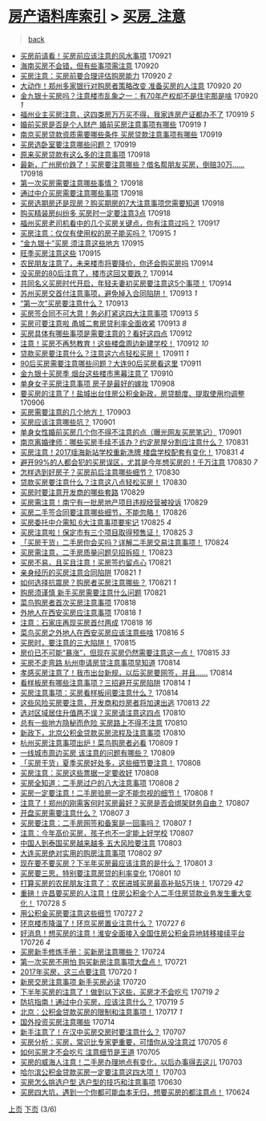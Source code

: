 [房产语料库索引](../../README.md)  > [买房_注意](买房_注意.md)
====
> [back](../README.md)

- [买房前请看！买房前应该注意的风水事项](http://jkwz.applinzi.com/ittc/7015696493741343761.html#%E4%B9%B0%E6%88%BF%E5%89%8D%E8%AF%B7%E7%9C%8B%EF%BC%81%E4%B9%B0%E6%88%BF%E5%89%8D%E5%BA%94%E8%AF%A5%E6%B3%A8%E6%84%8F%E7%9A%84%E9%A3%8E%E6%B0%B4%E4%BA%8B%E9%A1%B9) 170921  
- [海南买房不会错，但有些事项需注意](http://jkwz.applinzi.com/ittc/7015407248430613520.html#%E6%B5%B7%E5%8D%97%E4%B9%B0%E6%88%BF%E4%B8%8D%E4%BC%9A%E9%94%99%EF%BC%8C%E4%BD%86%E6%9C%89%E4%BA%9B%E4%BA%8B%E9%A1%B9%E9%9C%80%E6%B3%A8%E6%84%8F) 170920  
- [买房注意：买房前要合理评估购房能力](http://jkwz.applinzi.com/ittc/7015341365607793681.html#%E4%B9%B0%E6%88%BF%E6%B3%A8%E6%84%8F%EF%BC%9A%E4%B9%B0%E6%88%BF%E5%89%8D%E8%A6%81%E5%90%88%E7%90%86%E8%AF%84%E4%BC%B0%E8%B4%AD%E6%88%BF%E8%83%BD%E5%8A%9B) 170920 *2* 
- [大动作！郑州多家银行对购房者策略改变 准备买房的人注意](http://jkwz.applinzi.com/ittc/7015332704135152656.html#%E5%A4%A7%E5%8A%A8%E4%BD%9C%EF%BC%81%E9%83%91%E5%B7%9E%E5%A4%9A%E5%AE%B6%E9%93%B6%E8%A1%8C%E5%AF%B9%E8%B4%AD%E6%88%BF%E8%80%85%E7%AD%96%E7%95%A5%E6%94%B9%E5%8F%98+%E5%87%86%E5%A4%87%E4%B9%B0%E6%88%BF%E7%9A%84%E4%BA%BA%E6%B3%A8%E6%84%8F) 170920 *20* 
- [金九银十买房吗？注意楼市乱象之一：有70年产权却不是住宅那是啥](http://jkwz.applinzi.com/ittc/7015324226393998353.html#%E9%87%91%E4%B9%9D%E9%93%B6%E5%8D%81%E4%B9%B0%E6%88%BF%E5%90%97%EF%BC%9F%E6%B3%A8%E6%84%8F%E6%A5%BC%E5%B8%82%E4%B9%B1%E8%B1%A1%E4%B9%8B%E4%B8%80%EF%BC%9A%E6%9C%8970%E5%B9%B4%E4%BA%A7%E6%9D%83%E5%8D%B4%E4%B8%8D%E6%98%AF%E4%BD%8F%E5%AE%85%E9%82%A3%E6%98%AF%E5%95%A5) 170920 *1* 
- [福州业主买房注意，这四类房万万买不得，我家连房产证都办不了](http://jkwz.applinzi.com/ittc/7015068293126423569.html#%E7%A6%8F%E5%B7%9E%E4%B8%9A%E4%B8%BB%E4%B9%B0%E6%88%BF%E6%B3%A8%E6%84%8F%EF%BC%8C%E8%BF%99%E5%9B%9B%E7%B1%BB%E6%88%BF%E4%B8%87%E4%B8%87%E4%B9%B0%E4%B8%8D%E5%BE%97%EF%BC%8C%E6%88%91%E5%AE%B6%E8%BF%9E%E6%88%BF%E4%BA%A7%E8%AF%81%E9%83%BD%E5%8A%9E%E4%B8%8D%E4%BA%86) 170919 *5* 
- [婚前买房是否是个人财产 婚前买房注意事项有哪些](http://jkwz.applinzi.com/ittc/7015067406500889616.html#%E5%A9%9A%E5%89%8D%E4%B9%B0%E6%88%BF%E6%98%AF%E5%90%A6%E6%98%AF%E4%B8%AA%E4%BA%BA%E8%B4%A2%E4%BA%A7+%E5%A9%9A%E5%89%8D%E4%B9%B0%E6%88%BF%E6%B3%A8%E6%84%8F%E4%BA%8B%E9%A1%B9%E6%9C%89%E5%93%AA%E4%BA%9B) 170919 *1* 
- [南京买房贷款资质需要哪些条件 买房贷款注意事项有哪些](http://jkwz.applinzi.com/ittc/7015045118133011472.html#%E5%8D%97%E4%BA%AC%E4%B9%B0%E6%88%BF%E8%B4%B7%E6%AC%BE%E8%B5%84%E8%B4%A8%E9%9C%80%E8%A6%81%E5%93%AA%E4%BA%9B%E6%9D%A1%E4%BB%B6+%E4%B9%B0%E6%88%BF%E8%B4%B7%E6%AC%BE%E6%B3%A8%E6%84%8F%E4%BA%8B%E9%A1%B9%E6%9C%89%E5%93%AA%E4%BA%9B) 170919  
- [买房选卧室要注意哪些问题？](http://jkwz.applinzi.com/ittc/7014979730489738257.html#%E4%B9%B0%E6%88%BF%E9%80%89%E5%8D%A7%E5%AE%A4%E8%A6%81%E6%B3%A8%E6%84%8F%E5%93%AA%E4%BA%9B%E9%97%AE%E9%A2%98%EF%BC%9F) 170919  
- [原来买房贷款有这么多的注意事项](http://jkwz.applinzi.com/ittc/7014790704767960081.html#%E5%8E%9F%E6%9D%A5%E4%B9%B0%E6%88%BF%E8%B4%B7%E6%AC%BE%E6%9C%89%E8%BF%99%E4%B9%88%E5%A4%9A%E7%9A%84%E6%B3%A8%E6%84%8F%E4%BA%8B%E9%A1%B9) 170918  
- [最新，广州房价跌了！买房要注意哪些？借名帮朋友买房，倒赔30万……](http://jkwz.applinzi.com/ittc/7014724194796045329.html#%E6%9C%80%E6%96%B0%EF%BC%8C%E5%B9%BF%E5%B7%9E%E6%88%BF%E4%BB%B7%E8%B7%8C%E4%BA%86%EF%BC%81%E4%B9%B0%E6%88%BF%E8%A6%81%E6%B3%A8%E6%84%8F%E5%93%AA%E4%BA%9B%EF%BC%9F%E5%80%9F%E5%90%8D%E5%B8%AE%E6%9C%8B%E5%8F%8B%E4%B9%B0%E6%88%BF%EF%BC%8C%E5%80%92%E8%B5%9430%E4%B8%87%E2%80%A6%E2%80%A6) 170918  
- [第一次买房需要注意哪些事情？](http://jkwz.applinzi.com/ittc/7014709534126507025.html#%E7%AC%AC%E4%B8%80%E6%AC%A1%E4%B9%B0%E6%88%BF%E9%9C%80%E8%A6%81%E6%B3%A8%E6%84%8F%E5%93%AA%E4%BA%9B%E4%BA%8B%E6%83%85%EF%BC%9F) 170918  
- [通过中介买房需要注意哪些事项](http://jkwz.applinzi.com/ittc/7014677427102680080.html#%E9%80%9A%E8%BF%87%E4%B8%AD%E4%BB%8B%E4%B9%B0%E6%88%BF%E9%9C%80%E8%A6%81%E6%B3%A8%E6%84%8F%E5%93%AA%E4%BA%9B%E4%BA%8B%E9%A1%B9) 170918  
- [买房选期房还是现房？购买期房的7大注意事项您需要知道](http://jkwz.applinzi.com/ittc/7014672921010897936.html#%E4%B9%B0%E6%88%BF%E9%80%89%E6%9C%9F%E6%88%BF%E8%BF%98%E6%98%AF%E7%8E%B0%E6%88%BF%EF%BC%9F%E8%B4%AD%E4%B9%B0%E6%9C%9F%E6%88%BF%E7%9A%847%E5%A4%A7%E6%B3%A8%E6%84%8F%E4%BA%8B%E9%A1%B9%E6%82%A8%E9%9C%80%E8%A6%81%E7%9F%A5%E9%81%93) 170918  
- [购买精装房纠纷多 买房时一定要注意3点](http://jkwz.applinzi.com/ittc/7014581162289398800.html#%E8%B4%AD%E4%B9%B0%E7%B2%BE%E8%A3%85%E6%88%BF%E7%BA%A0%E7%BA%B7%E5%A4%9A+%E4%B9%B0%E6%88%BF%E6%97%B6%E4%B8%80%E5%AE%9A%E8%A6%81%E6%B3%A8%E6%84%8F3%E7%82%B9) 170918  
- [福州买房老司机看中的几个买房关键点，你有注意过吗？](http://jkwz.applinzi.com/ittc/7014402161969202192.html#%E7%A6%8F%E5%B7%9E%E4%B9%B0%E6%88%BF%E8%80%81%E5%8F%B8%E6%9C%BA%E7%9C%8B%E4%B8%AD%E7%9A%84%E5%87%A0%E4%B8%AA%E4%B9%B0%E6%88%BF%E5%85%B3%E9%94%AE%E7%82%B9%EF%BC%8C%E4%BD%A0%E6%9C%89%E6%B3%A8%E6%84%8F%E8%BF%87%E5%90%97%EF%BC%9F) 170917  
- [买房注意：仅仅有使用权的房子能买吗？](http://jkwz.applinzi.com/ittc/7013572033164870672.html#%E4%B9%B0%E6%88%BF%E6%B3%A8%E6%84%8F%EF%BC%9A%E4%BB%85%E4%BB%85%E6%9C%89%E4%BD%BF%E7%94%A8%E6%9D%83%E7%9A%84%E6%88%BF%E5%AD%90%E8%83%BD%E4%B9%B0%E5%90%97%EF%BC%9F) 170915 *1* 
- [“金九银十”买房 须注意这些地方](http://jkwz.applinzi.com/ittc/7013537083053065233.html#%E2%80%9C%E9%87%91%E4%B9%9D%E9%93%B6%E5%8D%81%E2%80%9D%E4%B9%B0%E6%88%BF+%E9%A1%BB%E6%B3%A8%E6%84%8F%E8%BF%99%E4%BA%9B%E5%9C%B0%E6%96%B9) 170915  
- [旺季买房注意这些](http://jkwz.applinzi.com/ittc/7013532013133562896.html#%E6%97%BA%E5%AD%A3%E4%B9%B0%E6%88%BF%E6%B3%A8%E6%84%8F%E8%BF%99%E4%BA%9B) 170915  
- [农民朋友注意了，未来楼市将要降价，你还会购买房吗](http://jkwz.applinzi.com/ittc/7013296636963587089.html#%E5%86%9C%E6%B0%91%E6%9C%8B%E5%8F%8B%E6%B3%A8%E6%84%8F%E4%BA%86%EF%BC%8C%E6%9C%AA%E6%9D%A5%E6%A5%BC%E5%B8%82%E5%B0%86%E8%A6%81%E9%99%8D%E4%BB%B7%EF%BC%8C%E4%BD%A0%E8%BF%98%E4%BC%9A%E8%B4%AD%E4%B9%B0%E6%88%BF%E5%90%97) 170914  
- [没买房的80后注意了，楼市这回又要跌？](http://jkwz.applinzi.com/ittc/7013232243248727057.html#%E6%B2%A1%E4%B9%B0%E6%88%BF%E7%9A%8480%E5%90%8E%E6%B3%A8%E6%84%8F%E4%BA%86%EF%BC%8C%E6%A5%BC%E5%B8%82%E8%BF%99%E5%9B%9E%E5%8F%88%E8%A6%81%E8%B7%8C%EF%BC%9F) 170914  
- [共同名义买房时代开启，年轻夫妻初买房要注意这5个事项！](http://jkwz.applinzi.com/ittc/7013126151646741521.html#%E5%85%B1%E5%90%8C%E5%90%8D%E4%B9%89%E4%B9%B0%E6%88%BF%E6%97%B6%E4%BB%A3%E5%BC%80%E5%90%AF%EF%BC%8C%E5%B9%B4%E8%BD%BB%E5%A4%AB%E5%A6%BB%E5%88%9D%E4%B9%B0%E6%88%BF%E8%A6%81%E6%B3%A8%E6%84%8F%E8%BF%995%E4%B8%AA%E4%BA%8B%E9%A1%B9%EF%BC%81) 170914  
- [苏州买房交首付注意事项，避免掉入合同陷阱！](http://jkwz.applinzi.com/ittc/7012872855661052944.html#%E8%8B%8F%E5%B7%9E%E4%B9%B0%E6%88%BF%E4%BA%A4%E9%A6%96%E4%BB%98%E6%B3%A8%E6%84%8F%E4%BA%8B%E9%A1%B9%EF%BC%8C%E9%81%BF%E5%85%8D%E6%8E%89%E5%85%A5%E5%90%88%E5%90%8C%E9%99%B7%E9%98%B1%EF%BC%81) 170913 *1* 
- [“第一次”买房要注意什么？](http://jkwz.applinzi.com/ittc/7012759709445260304.html#%E2%80%9C%E7%AC%AC%E4%B8%80%E6%AC%A1%E2%80%9D%E4%B9%B0%E6%88%BF%E8%A6%81%E6%B3%A8%E6%84%8F%E4%BB%80%E4%B9%88%EF%BC%9F) 170913  
- [买房签合同不可大意！务必盯紧这四大注意事项](http://jkwz.applinzi.com/ittc/7012732499258770449.html#%E4%B9%B0%E6%88%BF%E7%AD%BE%E5%90%88%E5%90%8C%E4%B8%8D%E5%8F%AF%E5%A4%A7%E6%84%8F%EF%BC%81%E5%8A%A1%E5%BF%85%E7%9B%AF%E7%B4%A7%E8%BF%99%E5%9B%9B%E5%A4%A7%E6%B3%A8%E6%84%8F%E4%BA%8B%E9%A1%B9) 170913 *5* 
- [买房可要注意啦 甬城二套房贷利率全面收紧](http://jkwz.applinzi.com/ittc/7012714832149873680.html#%E4%B9%B0%E6%88%BF%E5%8F%AF%E8%A6%81%E6%B3%A8%E6%84%8F%E5%95%A6+%E7%94%AC%E5%9F%8E%E4%BA%8C%E5%A5%97%E6%88%BF%E8%B4%B7%E5%88%A9%E7%8E%87%E5%85%A8%E9%9D%A2%E6%94%B6%E7%B4%A7) 170913 *8* 
- [买房具体有哪些事项是需要注意的？看好这四点](http://jkwz.applinzi.com/ittc/7012382099770967056.html#%E4%B9%B0%E6%88%BF%E5%85%B7%E4%BD%93%E6%9C%89%E5%93%AA%E4%BA%9B%E4%BA%8B%E9%A1%B9%E6%98%AF%E9%9C%80%E8%A6%81%E6%B3%A8%E6%84%8F%E7%9A%84%EF%BC%9F%E7%9C%8B%E5%A5%BD%E8%BF%99%E5%9B%9B%E7%82%B9) 170912  
- [注意！买房不再愁教育！这些楼盘周边新建学校！](http://jkwz.applinzi.com/ittc/7012210028138988560.html#%E6%B3%A8%E6%84%8F%EF%BC%81%E4%B9%B0%E6%88%BF%E4%B8%8D%E5%86%8D%E6%84%81%E6%95%99%E8%82%B2%EF%BC%81%E8%BF%99%E4%BA%9B%E6%A5%BC%E7%9B%98%E5%91%A8%E8%BE%B9%E6%96%B0%E5%BB%BA%E5%AD%A6%E6%A0%A1%EF%BC%81) 170912 *10* 
- [贷款买房要注意什么？注意这六点轻松买房！](http://jkwz.applinzi.com/ittc/7012099487391286289.html#%E8%B4%B7%E6%AC%BE%E4%B9%B0%E6%88%BF%E8%A6%81%E6%B3%A8%E6%84%8F%E4%BB%80%E4%B9%88%EF%BC%9F%E6%B3%A8%E6%84%8F%E8%BF%99%E5%85%AD%E7%82%B9%E8%BD%BB%E6%9D%BE%E4%B9%B0%E6%88%BF%EF%BC%81) 170911 *1* 
- [90后买房需要注意哪些问题？大连90后买房看这里](http://jkwz.applinzi.com/ittc/7011989487918515217.html#90%E5%90%8E%E4%B9%B0%E6%88%BF%E9%9C%80%E8%A6%81%E6%B3%A8%E6%84%8F%E5%93%AA%E4%BA%9B%E9%97%AE%E9%A2%98%EF%BC%9F%E5%A4%A7%E8%BF%9E90%E5%90%8E%E4%B9%B0%E6%88%BF%E7%9C%8B%E8%BF%99%E9%87%8C) 170911  
- [金九银十买房季 烟台这些楼市黑幕注意了](http://jkwz.applinzi.com/ittc/7011739651877110800.html#%E9%87%91%E4%B9%9D%E9%93%B6%E5%8D%81%E4%B9%B0%E6%88%BF%E5%AD%A3+%E7%83%9F%E5%8F%B0%E8%BF%99%E4%BA%9B%E6%A5%BC%E5%B8%82%E9%BB%91%E5%B9%95%E6%B3%A8%E6%84%8F%E4%BA%86) 170910  
- [单身女子买房注意事项 房子是最好的嫁妆](http://jkwz.applinzi.com/ittc/7010948968476050192.html#%E5%8D%95%E8%BA%AB%E5%A5%B3%E5%AD%90%E4%B9%B0%E6%88%BF%E6%B3%A8%E6%84%8F%E4%BA%8B%E9%A1%B9+%E6%88%BF%E5%AD%90%E6%98%AF%E6%9C%80%E5%A5%BD%E7%9A%84%E5%AB%81%E5%A6%86) 170908  
- [要买房的注意了！盐城出台住房公积金新政，房贷额度、提取使用均调整](http://jkwz.applinzi.com/ittc/7010275632708322321.html#%E8%A6%81%E4%B9%B0%E6%88%BF%E7%9A%84%E6%B3%A8%E6%84%8F%E4%BA%86%EF%BC%81%E7%9B%90%E5%9F%8E%E5%87%BA%E5%8F%B0%E4%BD%8F%E6%88%BF%E5%85%AC%E7%A7%AF%E9%87%91%E6%96%B0%E6%94%BF%EF%BC%8C%E6%88%BF%E8%B4%B7%E9%A2%9D%E5%BA%A6%E3%80%81%E6%8F%90%E5%8F%96%E4%BD%BF%E7%94%A8%E5%9D%87%E8%B0%83%E6%95%B4) 170906  
- [买房需要注意的几个地方！](http://jkwz.applinzi.com/ittc/7009086451839665168.html#%E4%B9%B0%E6%88%BF%E9%9C%80%E8%A6%81%E6%B3%A8%E6%84%8F%E7%9A%84%E5%87%A0%E4%B8%AA%E5%9C%B0%E6%96%B9%EF%BC%81) 170903  
- [买房应该注意哪些坑？](http://jkwz.applinzi.com/ittc/7008305790262445072.html#%E4%B9%B0%E6%88%BF%E5%BA%94%E8%AF%A5%E6%B3%A8%E6%84%8F%E5%93%AA%E4%BA%9B%E5%9D%91%EF%BC%9F) 170901  
- [单身女性婚前买房几个你不得不注意的点（曝光网友买房笔记）](http://jkwz.applinzi.com/ittc/7008300287524340753.html#%E5%8D%95%E8%BA%AB%E5%A5%B3%E6%80%A7%E5%A9%9A%E5%89%8D%E4%B9%B0%E6%88%BF%E5%87%A0%E4%B8%AA%E4%BD%A0%E4%B8%8D%E5%BE%97%E4%B8%8D%E6%B3%A8%E6%84%8F%E7%9A%84%E7%82%B9%EF%BC%88%E6%9B%9D%E5%85%89%E7%BD%91%E5%8F%8B%E4%B9%B0%E6%88%BF%E7%AC%94%E8%AE%B0%EF%BC%89) 170901  
- [南京离婚律师：哪些买房手续不该办？约定房屋分割应注意什么？](http://jkwz.applinzi.com/ittc/7007857835558568977.html#%E5%8D%97%E4%BA%AC%E7%A6%BB%E5%A9%9A%E5%BE%8B%E5%B8%88%EF%BC%9A%E5%93%AA%E4%BA%9B%E4%B9%B0%E6%88%BF%E6%89%8B%E7%BB%AD%E4%B8%8D%E8%AF%A5%E5%8A%9E%EF%BC%9F%E7%BA%A6%E5%AE%9A%E6%88%BF%E5%B1%8B%E5%88%86%E5%89%B2%E5%BA%94%E6%B3%A8%E6%84%8F%E4%BB%80%E4%B9%88%EF%BC%9F) 170831  
- [买房注意！2017瑶海新站学校重新洗牌 楼盘学校配套有变化！](http://jkwz.applinzi.com/ittc/7007749809988174864.html#%E4%B9%B0%E6%88%BF%E6%B3%A8%E6%84%8F%EF%BC%812017%E7%91%B6%E6%B5%B7%E6%96%B0%E7%AB%99%E5%AD%A6%E6%A0%A1%E9%87%8D%E6%96%B0%E6%B4%97%E7%89%8C+%E6%A5%BC%E7%9B%98%E5%AD%A6%E6%A0%A1%E9%85%8D%E5%A5%97%E6%9C%89%E5%8F%98%E5%8C%96%EF%BC%81) 170831 *4* 
- [避开99%的人都会犯的买房误区，尤其是今年想买房的！千万注意](http://jkwz.applinzi.com/ittc/7007621785686901777.html#%E9%81%BF%E5%BC%8099%25%E7%9A%84%E4%BA%BA%E9%83%BD%E4%BC%9A%E7%8A%AF%E7%9A%84%E4%B9%B0%E6%88%BF%E8%AF%AF%E5%8C%BA%EF%BC%8C%E5%B0%A4%E5%85%B6%E6%98%AF%E4%BB%8A%E5%B9%B4%E6%83%B3%E4%B9%B0%E6%88%BF%E7%9A%84%EF%BC%81%E5%8D%83%E4%B8%87%E6%B3%A8%E6%84%8F) 170830 *7* 
- [怎样选到好房子？买房前后注意哪些细节？](http://jkwz.applinzi.com/ittc/7007542300287435793.html#%E6%80%8E%E6%A0%B7%E9%80%89%E5%88%B0%E5%A5%BD%E6%88%BF%E5%AD%90%EF%BC%9F%E4%B9%B0%E6%88%BF%E5%89%8D%E5%90%8E%E6%B3%A8%E6%84%8F%E5%93%AA%E4%BA%9B%E7%BB%86%E8%8A%82%EF%BC%9F) 170830  
- [贷款买房要注意什么？注意这八点轻松买房！](http://jkwz.applinzi.com/ittc/7007537235141067792.html#%E8%B4%B7%E6%AC%BE%E4%B9%B0%E6%88%BF%E8%A6%81%E6%B3%A8%E6%84%8F%E4%BB%80%E4%B9%88%EF%BC%9F%E6%B3%A8%E6%84%8F%E8%BF%99%E5%85%AB%E7%82%B9%E8%BD%BB%E6%9D%BE%E4%B9%B0%E6%88%BF%EF%BC%81) 170830  
- [买房时要注意开发商的哪些套路](http://jkwz.applinzi.com/ittc/7007288740849124368.html#%E4%B9%B0%E6%88%BF%E6%97%B6%E8%A6%81%E6%B3%A8%E6%84%8F%E5%BC%80%E5%8F%91%E5%95%86%E7%9A%84%E5%93%AA%E4%BA%9B%E5%A5%97%E8%B7%AF) 170829  
- [买房需注意！南宁有一批房地产项目违规经营被投诉](http://jkwz.applinzi.com/ittc/7007281991861666833.html#%E4%B9%B0%E6%88%BF%E9%9C%80%E6%B3%A8%E6%84%8F%EF%BC%81%E5%8D%97%E5%AE%81%E6%9C%89%E4%B8%80%E6%89%B9%E6%88%BF%E5%9C%B0%E4%BA%A7%E9%A1%B9%E7%9B%AE%E8%BF%9D%E8%A7%84%E7%BB%8F%E8%90%A5%E8%A2%AB%E6%8A%95%E8%AF%89) 170829  
- [买房二手签合同要注意哪些细节，不能忽略！](http://jkwz.applinzi.com/ittc/7006069741679281169.html#%E4%B9%B0%E6%88%BF%E4%BA%8C%E6%89%8B%E7%AD%BE%E5%90%88%E5%90%8C%E8%A6%81%E6%B3%A8%E6%84%8F%E5%93%AA%E4%BA%9B%E7%BB%86%E8%8A%82%EF%BC%8C%E4%B8%8D%E8%83%BD%E5%BF%BD%E7%95%A5%EF%BC%81) 170826  
- [买房委托中介需知 6大注意事项要牢记](http://jkwz.applinzi.com/ittc/7005798928140993552.html#%E4%B9%B0%E6%88%BF%E5%A7%94%E6%89%98%E4%B8%AD%E4%BB%8B%E9%9C%80%E7%9F%A5+6%E5%A4%A7%E6%B3%A8%E6%84%8F%E4%BA%8B%E9%A1%B9%E8%A6%81%E7%89%A2%E8%AE%B0) 170825 *4* 
- [买房注意啦！保定市有三个项目取得预售证！](http://jkwz.applinzi.com/ittc/7005661962019800080.html#%E4%B9%B0%E6%88%BF%E6%B3%A8%E6%84%8F%E5%95%A6%EF%BC%81%E4%BF%9D%E5%AE%9A%E5%B8%82%E6%9C%89%E4%B8%89%E4%B8%AA%E9%A1%B9%E7%9B%AE%E5%8F%96%E5%BE%97%E9%A2%84%E5%94%AE%E8%AF%81%EF%BC%81) 170825 *3* 
- [「买房干货」二手房你会买吗？详解二手房交易注意事项！](http://jkwz.applinzi.com/ittc/7005419718675268625.html#%E3%80%8C%E4%B9%B0%E6%88%BF%E5%B9%B2%E8%B4%A7%E3%80%8D%E4%BA%8C%E6%89%8B%E6%88%BF%E4%BD%A0%E4%BC%9A%E4%B9%B0%E5%90%97%EF%BC%9F%E8%AF%A6%E8%A7%A3%E4%BA%8C%E6%89%8B%E6%88%BF%E4%BA%A4%E6%98%93%E6%B3%A8%E6%84%8F%E4%BA%8B%E9%A1%B9%EF%BC%81) 170824  
- [买房需注意，二手房质量问题见招拆招！](http://jkwz.applinzi.com/ittc/7004961873165026320.html#%E4%B9%B0%E6%88%BF%E9%9C%80%E6%B3%A8%E6%84%8F%EF%BC%8C%E4%BA%8C%E6%89%8B%E6%88%BF%E8%B4%A8%E9%87%8F%E9%97%AE%E9%A2%98%E8%A7%81%E6%8B%9B%E6%8B%86%E6%8B%9B%EF%BC%81) 170823  
- [买房不易，且买且注意！买房签约留点心](http://jkwz.applinzi.com/ittc/7004304075699782673.html#%E4%B9%B0%E6%88%BF%E4%B8%8D%E6%98%93%EF%BC%8C%E4%B8%94%E4%B9%B0%E4%B8%94%E6%B3%A8%E6%84%8F%EF%BC%81%E4%B9%B0%E6%88%BF%E7%AD%BE%E7%BA%A6%E7%95%99%E7%82%B9%E5%BF%83) 170821  
- [亲身经历的买房注意合同陷阱](http://jkwz.applinzi.com/ittc/7004302255212463121.html#%E4%BA%B2%E8%BA%AB%E7%BB%8F%E5%8E%86%E7%9A%84%E4%B9%B0%E6%88%BF%E6%B3%A8%E6%84%8F%E5%90%88%E5%90%8C%E9%99%B7%E9%98%B1) 170821 *1* 
- [如何选择抗震房？购房者买房注意哪些？](http://jkwz.applinzi.com/ittc/7004300916113802256.html#%E5%A6%82%E4%BD%95%E9%80%89%E6%8B%A9%E6%8A%97%E9%9C%87%E6%88%BF%EF%BC%9F%E8%B4%AD%E6%88%BF%E8%80%85%E4%B9%B0%E6%88%BF%E6%B3%A8%E6%84%8F%E5%93%AA%E4%BA%9B%EF%BC%9F) 170821 *1* 
- [购房须谨慎 新手买房需要注意什么问题](http://jkwz.applinzi.com/ittc/7004262392928928785.html#%E8%B4%AD%E6%88%BF%E9%A1%BB%E8%B0%A8%E6%85%8E+%E6%96%B0%E6%89%8B%E4%B9%B0%E6%88%BF%E9%9C%80%E8%A6%81%E6%B3%A8%E6%84%8F%E4%BB%80%E4%B9%88%E9%97%AE%E9%A2%98) 170821  
- [菜鸟购房者首次买房注意事项](http://jkwz.applinzi.com/ittc/7003206992045540368.html#%E8%8F%9C%E9%B8%9F%E8%B4%AD%E6%88%BF%E8%80%85%E9%A6%96%E6%AC%A1%E4%B9%B0%E6%88%BF%E6%B3%A8%E6%84%8F%E4%BA%8B%E9%A1%B9) 170818  
- [外地人在西安买房应注意事项](http://jkwz.applinzi.com/ittc/7003121006871577360.html#%E5%A4%96%E5%9C%B0%E4%BA%BA%E5%9C%A8%E8%A5%BF%E5%AE%89%E4%B9%B0%E6%88%BF%E5%BA%94%E6%B3%A8%E6%84%8F%E4%BA%8B%E9%A1%B9) 170818 *1* 
- [注意：石家庄再现买房首付两成](http://jkwz.applinzi.com/ittc/7003106084565550096.html#%E6%B3%A8%E6%84%8F%EF%BC%9A%E7%9F%B3%E5%AE%B6%E5%BA%84%E5%86%8D%E7%8E%B0%E4%B9%B0%E6%88%BF%E9%A6%96%E4%BB%98%E4%B8%A4%E6%88%90) 170818 *16* 
- [菜鸟买房之外地人在西安买房应该注意些啥](http://jkwz.applinzi.com/ittc/7002344694259123216.html#%E8%8F%9C%E9%B8%9F%E4%B9%B0%E6%88%BF%E4%B9%8B%E5%A4%96%E5%9C%B0%E4%BA%BA%E5%9C%A8%E8%A5%BF%E5%AE%89%E4%B9%B0%E6%88%BF%E5%BA%94%E8%AF%A5%E6%B3%A8%E6%84%8F%E4%BA%9B%E5%95%A5) 170816 *5* 
- [买房时，要注意的三大陷阱！](http://jkwz.applinzi.com/ittc/7002087821094159376.html#%E4%B9%B0%E6%88%BF%E6%97%B6%EF%BC%8C%E8%A6%81%E6%B3%A8%E6%84%8F%E7%9A%84%E4%B8%89%E5%A4%A7%E9%99%B7%E9%98%B1%EF%BC%81) 170815  
- [房价已不可能“暴涨”，但现在买房仍然需要注意这一点！](http://jkwz.applinzi.com/ittc/7001989415558448144.html#%E6%88%BF%E4%BB%B7%E5%B7%B2%E4%B8%8D%E5%8F%AF%E8%83%BD%E2%80%9C%E6%9A%B4%E6%B6%A8%E2%80%9D%EF%BC%8C%E4%BD%86%E7%8E%B0%E5%9C%A8%E4%B9%B0%E6%88%BF%E4%BB%8D%E7%84%B6%E9%9C%80%E8%A6%81%E6%B3%A8%E6%84%8F%E8%BF%99%E4%B8%80%E7%82%B9%EF%BC%81) 170815 *33* 
- [买房不走弯路 杭州申请房贷注意事项早知道](http://jkwz.applinzi.com/ittc/7001723528381203473.html#%E4%B9%B0%E6%88%BF%E4%B8%8D%E8%B5%B0%E5%BC%AF%E8%B7%AF+%E6%9D%AD%E5%B7%9E%E7%94%B3%E8%AF%B7%E6%88%BF%E8%B4%B7%E6%B3%A8%E6%84%8F%E4%BA%8B%E9%A1%B9%E6%97%A9%E7%9F%A5%E9%81%93) 170814  
- [孝感买房注意了！我市出台新规，以后买房要网签，并且……](http://jkwz.applinzi.com/ittc/7001713225065038865.html#%E5%AD%9D%E6%84%9F%E4%B9%B0%E6%88%BF%E6%B3%A8%E6%84%8F%E4%BA%86%EF%BC%81%E6%88%91%E5%B8%82%E5%87%BA%E5%8F%B0%E6%96%B0%E8%A7%84%EF%BC%8C%E4%BB%A5%E5%90%8E%E4%B9%B0%E6%88%BF%E8%A6%81%E7%BD%91%E7%AD%BE%EF%BC%8C%E5%B9%B6%E4%B8%94%E2%80%A6%E2%80%A6) 170814  
- [看样板房有哪些注意事项？三招避开买房陷阱](http://jkwz.applinzi.com/ittc/7001711765334000656.html#%E7%9C%8B%E6%A0%B7%E6%9D%BF%E6%88%BF%E6%9C%89%E5%93%AA%E4%BA%9B%E6%B3%A8%E6%84%8F%E4%BA%8B%E9%A1%B9%EF%BC%9F%E4%B8%89%E6%8B%9B%E9%81%BF%E5%BC%80%E4%B9%B0%E6%88%BF%E9%99%B7%E9%98%B1) 170814 *1* 
- [买房注意事项：买房看样板间要注意什么？](http://jkwz.applinzi.com/ittc/7001711745935344657.html#%E4%B9%B0%E6%88%BF%E6%B3%A8%E6%84%8F%E4%BA%8B%E9%A1%B9%EF%BC%9A%E4%B9%B0%E6%88%BF%E7%9C%8B%E6%A0%B7%E6%9D%BF%E9%97%B4%E8%A6%81%E6%B3%A8%E6%84%8F%E4%BB%80%E4%B9%88%EF%BC%9F) 170814  
- [这些风险买房要注意，开发商和炒房者将加速出逃](http://jkwz.applinzi.com/ittc/6998836002062599184.html#%E8%BF%99%E4%BA%9B%E9%A3%8E%E9%99%A9%E4%B9%B0%E6%88%BF%E8%A6%81%E6%B3%A8%E6%84%8F%EF%BC%8C%E5%BC%80%E5%8F%91%E5%95%86%E5%92%8C%E7%82%92%E6%88%BF%E8%80%85%E5%B0%86%E5%8A%A0%E9%80%9F%E5%87%BA%E9%80%83) 170813 *22* 
- [选对区域居住升值两不误？买房请注意这四点](http://jkwz.applinzi.com/ittc/7000203235573629968.html#%E9%80%89%E5%AF%B9%E5%8C%BA%E5%9F%9F%E5%B1%85%E4%BD%8F%E5%8D%87%E5%80%BC%E4%B8%A4%E4%B8%8D%E8%AF%AF%EF%BC%9F%E4%B9%B0%E6%88%BF%E8%AF%B7%E6%B3%A8%E6%84%8F%E8%BF%99%E5%9B%9B%E7%82%B9) 170810  
- [总有一些地方隐秘而危险 买房路上不得不注意](http://jkwz.applinzi.com/ittc/7000168575778948112.html#%E6%80%BB%E6%9C%89%E4%B8%80%E4%BA%9B%E5%9C%B0%E6%96%B9%E9%9A%90%E7%A7%98%E8%80%8C%E5%8D%B1%E9%99%A9+%E4%B9%B0%E6%88%BF%E8%B7%AF%E4%B8%8A%E4%B8%8D%E5%BE%97%E4%B8%8D%E6%B3%A8%E6%84%8F) 170810  
- [新政下，北京公积金贷款买房流程及注意事项](http://jkwz.applinzi.com/ittc/7000111793186538513.html#%E6%96%B0%E6%94%BF%E4%B8%8B%EF%BC%8C%E5%8C%97%E4%BA%AC%E5%85%AC%E7%A7%AF%E9%87%91%E8%B4%B7%E6%AC%BE%E4%B9%B0%E6%88%BF%E6%B5%81%E7%A8%8B%E5%8F%8A%E6%B3%A8%E6%84%8F%E4%BA%8B%E9%A1%B9) 170810  
- [杭州买房注意事项出炉！菜鸟购房者必看](http://jkwz.applinzi.com/ittc/6999854465665205264.html#%E6%9D%AD%E5%B7%9E%E4%B9%B0%E6%88%BF%E6%B3%A8%E6%84%8F%E4%BA%8B%E9%A1%B9%E5%87%BA%E7%82%89%EF%BC%81%E8%8F%9C%E9%B8%9F%E8%B4%AD%E6%88%BF%E8%80%85%E5%BF%85%E7%9C%8B) 170809 *1* 
- [一线城市周边买房 该注意的问题有哪些？](http://jkwz.applinzi.com/ittc/6999735269799232528.html#%E4%B8%80%E7%BA%BF%E5%9F%8E%E5%B8%82%E5%91%A8%E8%BE%B9%E4%B9%B0%E6%88%BF+%E8%AF%A5%E6%B3%A8%E6%84%8F%E7%9A%84%E9%97%AE%E9%A2%98%E6%9C%89%E5%93%AA%E4%BA%9B%EF%BC%9F) 170809  
- [「买房干货」夏季买房好处多，这些细节要注意！](http://jkwz.applinzi.com/ittc/6999493924937532433.html#%E3%80%8C%E4%B9%B0%E6%88%BF%E5%B9%B2%E8%B4%A7%E3%80%8D%E5%A4%8F%E5%AD%A3%E4%B9%B0%E6%88%BF%E5%A5%BD%E5%A4%84%E5%A4%9A%EF%BC%8C%E8%BF%99%E4%BA%9B%E7%BB%86%E8%8A%82%E8%A6%81%E6%B3%A8%E6%84%8F%EF%BC%81) 170808  
- [买房注意：买房这些票据一定要收好](http://jkwz.applinzi.com/ittc/6999461586216158224.html#%E4%B9%B0%E6%88%BF%E6%B3%A8%E6%84%8F%EF%BC%9A%E4%B9%B0%E6%88%BF%E8%BF%99%E4%BA%9B%E7%A5%A8%E6%8D%AE%E4%B8%80%E5%AE%9A%E8%A6%81%E6%94%B6%E5%A5%BD) 170808  
- [买房全知道：二手房过户的八大注意事项](http://jkwz.applinzi.com/ittc/6999459405844972560.html#%E4%B9%B0%E6%88%BF%E5%85%A8%E7%9F%A5%E9%81%93%EF%BC%9A%E4%BA%8C%E6%89%8B%E6%88%BF%E8%BF%87%E6%88%B7%E7%9A%84%E5%85%AB%E5%A4%A7%E6%B3%A8%E6%84%8F%E4%BA%8B%E9%A1%B9) 170808 *2* 
- [买房一定要注意！二手房验房一定不能忽视的细节！](http://jkwz.applinzi.com/ittc/6999401227782456336.html#%E4%B9%B0%E6%88%BF%E4%B8%80%E5%AE%9A%E8%A6%81%E6%B3%A8%E6%84%8F%EF%BC%81%E4%BA%8C%E6%89%8B%E6%88%BF%E9%AA%8C%E6%88%BF%E4%B8%80%E5%AE%9A%E4%B8%8D%E8%83%BD%E5%BF%BD%E8%A7%86%E7%9A%84%E7%BB%86%E8%8A%82%EF%BC%81) 170808 *1* 
- [注意了！郑州的刚需客何时买房最好？买房是否会绑架财务自由？](http://jkwz.applinzi.com/ittc/6999117197761578000.html#%E6%B3%A8%E6%84%8F%E4%BA%86%EF%BC%81%E9%83%91%E5%B7%9E%E7%9A%84%E5%88%9A%E9%9C%80%E5%AE%A2%E4%BD%95%E6%97%B6%E4%B9%B0%E6%88%BF%E6%9C%80%E5%A5%BD%EF%BC%9F%E4%B9%B0%E6%88%BF%E6%98%AF%E5%90%A6%E4%BC%9A%E7%BB%91%E6%9E%B6%E8%B4%A2%E5%8A%A1%E8%87%AA%E7%94%B1%EF%BC%9F) 170807  
- [开盘买房需要注意什么？](http://jkwz.applinzi.com/ittc/6999106263290741776.html#%E5%BC%80%E7%9B%98%E4%B9%B0%E6%88%BF%E9%9C%80%E8%A6%81%E6%B3%A8%E6%84%8F%E4%BB%80%E4%B9%88%EF%BC%9F) 170807 *3* 
- [买房要注意：二手房网签和备案是一回事吗？](http://jkwz.applinzi.com/ittc/6999104674450637841.html#%E4%B9%B0%E6%88%BF%E8%A6%81%E6%B3%A8%E6%84%8F%EF%BC%9A%E4%BA%8C%E6%89%8B%E6%88%BF%E7%BD%91%E7%AD%BE%E5%92%8C%E5%A4%87%E6%A1%88%E6%98%AF%E4%B8%80%E5%9B%9E%E4%BA%8B%E5%90%97%EF%BC%9F) 170807 *1* 
- [注意：今年高价买房，孩子也不一定能上好学校](http://jkwz.applinzi.com/ittc/6998998992053339152.html#%E6%B3%A8%E6%84%8F%EF%BC%9A%E4%BB%8A%E5%B9%B4%E9%AB%98%E4%BB%B7%E4%B9%B0%E6%88%BF%EF%BC%8C%E5%AD%A9%E5%AD%90%E4%B9%9F%E4%B8%8D%E4%B8%80%E5%AE%9A%E8%83%BD%E4%B8%8A%E5%A5%BD%E5%AD%A6%E6%A0%A1) 170807  
- [中国人到泰国买房越来越多 五大风险要注意](http://jkwz.applinzi.com/ittc/6997525092572333073.html#%E4%B8%AD%E5%9B%BD%E4%BA%BA%E5%88%B0%E6%B3%B0%E5%9B%BD%E4%B9%B0%E6%88%BF%E8%B6%8A%E6%9D%A5%E8%B6%8A%E5%A4%9A+%E4%BA%94%E5%A4%A7%E9%A3%8E%E9%99%A9%E8%A6%81%E6%B3%A8%E6%84%8F) 170803  
- [大连买房绝对实用的购房注意事项](http://jkwz.applinzi.com/ittc/6997139542795355153.html#%E5%A4%A7%E8%BF%9E%E4%B9%B0%E6%88%BF%E7%BB%9D%E5%AF%B9%E5%AE%9E%E7%94%A8%E7%9A%84%E8%B4%AD%E6%88%BF%E6%B3%A8%E6%84%8F%E4%BA%8B%E9%A1%B9) 170802 *97* 
- [现在要不要买房？下半年买房最应该注意的是什么？](http://jkwz.applinzi.com/ittc/6996945975682532369.html#%E7%8E%B0%E5%9C%A8%E8%A6%81%E4%B8%8D%E8%A6%81%E4%B9%B0%E6%88%BF%EF%BC%9F%E4%B8%8B%E5%8D%8A%E5%B9%B4%E4%B9%B0%E6%88%BF%E6%9C%80%E5%BA%94%E8%AF%A5%E6%B3%A8%E6%84%8F%E7%9A%84%E6%98%AF%E4%BB%80%E4%B9%88%EF%BC%9F) 170801 *3* 
- [买房要三思，特别要注意房贷的利率变化](http://jkwz.applinzi.com/ittc/6996859063638688784.html#%E4%B9%B0%E6%88%BF%E8%A6%81%E4%B8%89%E6%80%9D%EF%BC%8C%E7%89%B9%E5%88%AB%E8%A6%81%E6%B3%A8%E6%84%8F%E6%88%BF%E8%B4%B7%E7%9A%84%E5%88%A9%E7%8E%87%E5%8F%98%E5%8C%96) 170801 *10* 
- [打算买房的农民朋友注意了：农民进城买房最高补贴5万块！](http://jkwz.applinzi.com/ittc/6995756623296201744.html#%E6%89%93%E7%AE%97%E4%B9%B0%E6%88%BF%E7%9A%84%E5%86%9C%E6%B0%91%E6%9C%8B%E5%8F%8B%E6%B3%A8%E6%84%8F%E4%BA%86%EF%BC%9A%E5%86%9C%E6%B0%91%E8%BF%9B%E5%9F%8E%E4%B9%B0%E6%88%BF%E6%9C%80%E9%AB%98%E8%A1%A5%E8%B4%B45%E4%B8%87%E5%9D%97%EF%BC%81) 170729 *42* 
- [重磅！许昌要买房的人注意！住房公积金个人二手住房贷款业务发生重大变化！](http://jkwz.applinzi.com/ittc/6995406803255690256.html#%E9%87%8D%E7%A3%85%EF%BC%81%E8%AE%B8%E6%98%8C%E8%A6%81%E4%B9%B0%E6%88%BF%E7%9A%84%E4%BA%BA%E6%B3%A8%E6%84%8F%EF%BC%81%E4%BD%8F%E6%88%BF%E5%85%AC%E7%A7%AF%E9%87%91%E4%B8%AA%E4%BA%BA%E4%BA%8C%E6%89%8B%E4%BD%8F%E6%88%BF%E8%B4%B7%E6%AC%BE%E4%B8%9A%E5%8A%A1%E5%8F%91%E7%94%9F%E9%87%8D%E5%A4%A7%E5%8F%98%E5%8C%96%EF%BC%81) 170728 *5* 
- [用公积金买房要注意这些细节](http://jkwz.applinzi.com/ittc/6994941888988447761.html#%E7%94%A8%E5%85%AC%E7%A7%AF%E9%87%91%E4%B9%B0%E6%88%BF%E8%A6%81%E6%B3%A8%E6%84%8F%E8%BF%99%E4%BA%9B%E7%BB%86%E8%8A%82) 170727 *2* 
- [环京楼市降温了！环京买房置业注意什么？](http://jkwz.applinzi.com/ittc/6994869425319445520.html#%E7%8E%AF%E4%BA%AC%E6%A5%BC%E5%B8%82%E9%99%8D%E6%B8%A9%E4%BA%86%EF%BC%81%E7%8E%AF%E4%BA%AC%E4%B9%B0%E6%88%BF%E7%BD%AE%E4%B8%9A%E6%B3%A8%E6%84%8F%E4%BB%80%E4%B9%88%EF%BC%9F) 170727 *6* 
- [好消息！想买房的注意！淮安全面接入全国住房公积金异地转移接续平台](http://jkwz.applinzi.com/ittc/6994700378871170064.html#%E5%A5%BD%E6%B6%88%E6%81%AF%EF%BC%81%E6%83%B3%E4%B9%B0%E6%88%BF%E7%9A%84%E6%B3%A8%E6%84%8F%EF%BC%81%E6%B7%AE%E5%AE%89%E5%85%A8%E9%9D%A2%E6%8E%A5%E5%85%A5%E5%85%A8%E5%9B%BD%E4%BD%8F%E6%88%BF%E5%85%AC%E7%A7%AF%E9%87%91%E5%BC%82%E5%9C%B0%E8%BD%AC%E7%A7%BB%E6%8E%A5%E7%BB%AD%E5%B9%B3%E5%8F%B0) 170726 *4* 
- [买房新手修炼手册：买新房注意哪些？](http://jkwz.applinzi.com/ittc/6993866041716114449.html#%E4%B9%B0%E6%88%BF%E6%96%B0%E6%89%8B%E4%BF%AE%E7%82%BC%E6%89%8B%E5%86%8C%EF%BC%9A%E4%B9%B0%E6%96%B0%E6%88%BF%E6%B3%A8%E6%84%8F%E5%93%AA%E4%BA%9B%EF%BC%9F) 170724  
- [第一次买房不用怕 购买新房注意事项大盘点！](http://jkwz.applinzi.com/ittc/6992767798106129425.html#%E7%AC%AC%E4%B8%80%E6%AC%A1%E4%B9%B0%E6%88%BF%E4%B8%8D%E7%94%A8%E6%80%95+%E8%B4%AD%E4%B9%B0%E6%96%B0%E6%88%BF%E6%B3%A8%E6%84%8F%E4%BA%8B%E9%A1%B9%E5%A4%A7%E7%9B%98%E7%82%B9%EF%BC%81) 170721  
- [2017年买房，这三点要注意](http://jkwz.applinzi.com/ittc/6992459081259156496.html#2017%E5%B9%B4%E4%B9%B0%E6%88%BF%EF%BC%8C%E8%BF%99%E4%B8%89%E7%82%B9%E8%A6%81%E6%B3%A8%E6%84%8F) 170720 *1* 
- [新房交房注意事项 新手买房必读](http://jkwz.applinzi.com/ittc/6992435898405618705.html#%E6%96%B0%E6%88%BF%E4%BA%A4%E6%88%BF%E6%B3%A8%E6%84%8F%E4%BA%8B%E9%A1%B9+%E6%96%B0%E6%89%8B%E4%B9%B0%E6%88%BF%E5%BF%85%E8%AF%BB) 170720  
- [下半年买房的注意了！做到以下这些，买房才不会吃亏](http://jkwz.applinzi.com/ittc/6992062141925164048.html#%E4%B8%8B%E5%8D%8A%E5%B9%B4%E4%B9%B0%E6%88%BF%E7%9A%84%E6%B3%A8%E6%84%8F%E4%BA%86%EF%BC%81%E5%81%9A%E5%88%B0%E4%BB%A5%E4%B8%8B%E8%BF%99%E4%BA%9B%EF%BC%8C%E4%B9%B0%E6%88%BF%E6%89%8D%E4%B8%8D%E4%BC%9A%E5%90%83%E4%BA%8F) 170719 *2* 
- [防坑指南！通过中介买房，应该注意什么？](http://jkwz.applinzi.com/ittc/6992007629625623569.html#%E9%98%B2%E5%9D%91%E6%8C%87%E5%8D%97%EF%BC%81%E9%80%9A%E8%BF%87%E4%B8%AD%E4%BB%8B%E4%B9%B0%E6%88%BF%EF%BC%8C%E5%BA%94%E8%AF%A5%E6%B3%A8%E6%84%8F%E4%BB%80%E4%B9%88%EF%BC%9F) 170719 *5* 
- [北京：公积金贷款买房的限制和注意事项！](http://jkwz.applinzi.com/ittc/6991236061534356496.html#%E5%8C%97%E4%BA%AC%EF%BC%9A%E5%85%AC%E7%A7%AF%E9%87%91%E8%B4%B7%E6%AC%BE%E4%B9%B0%E6%88%BF%E7%9A%84%E9%99%90%E5%88%B6%E5%92%8C%E6%B3%A8%E6%84%8F%E4%BA%8B%E9%A1%B9%EF%BC%81) 170717 *1* 
- [国外投资买房注意哪些](http://jkwz.applinzi.com/ittc/6989766268084028433.html#%E5%9B%BD%E5%A4%96%E6%8A%95%E8%B5%84%E4%B9%B0%E6%88%BF%E6%B3%A8%E6%84%8F%E5%93%AA%E4%BA%9B) 170714  
- [新手注意了！在汉中买房交房时要注意什么？](http://jkwz.applinzi.com/ittc/6987583133682500625.html#%E6%96%B0%E6%89%8B%E6%B3%A8%E6%84%8F%E4%BA%86%EF%BC%81%E5%9C%A8%E6%B1%89%E4%B8%AD%E4%B9%B0%E6%88%BF%E4%BA%A4%E6%88%BF%E6%97%B6%E8%A6%81%E6%B3%A8%E6%84%8F%E4%BB%80%E4%B9%88%EF%BC%9F) 170707  
- [买房分析：买房，常识比专家更重要，可惜你从没注意过](http://jkwz.applinzi.com/ittc/6986864763920188420.html#%E4%B9%B0%E6%88%BF%E5%88%86%E6%9E%90%EF%BC%9A%E4%B9%B0%E6%88%BF%EF%BC%8C%E5%B8%B8%E8%AF%86%E6%AF%94%E4%B8%93%E5%AE%B6%E6%9B%B4%E9%87%8D%E8%A6%81%EF%BC%8C%E5%8F%AF%E6%83%9C%E4%BD%A0%E4%BB%8E%E6%B2%A1%E6%B3%A8%E6%84%8F%E8%BF%87) 170705 *6* 
- [如何买房才不会吃亏 注意细节是王道](http://jkwz.applinzi.com/ittc/6986736212348765200.html#%E5%A6%82%E4%BD%95%E4%B9%B0%E6%88%BF%E6%89%8D%E4%B8%8D%E4%BC%9A%E5%90%83%E4%BA%8F+%E6%B3%A8%E6%84%8F%E7%BB%86%E8%8A%82%E6%98%AF%E7%8E%8B%E9%81%93) 170705  
- [买房的威海人注意！二手房办理地点有变化，以后办事得去这儿](http://jkwz.applinzi.com/ittc/6986084845259064325.html#%E4%B9%B0%E6%88%BF%E7%9A%84%E5%A8%81%E6%B5%B7%E4%BA%BA%E6%B3%A8%E6%84%8F%EF%BC%81%E4%BA%8C%E6%89%8B%E6%88%BF%E5%8A%9E%E7%90%86%E5%9C%B0%E7%82%B9%E6%9C%89%E5%8F%98%E5%8C%96%EF%BC%8C%E4%BB%A5%E5%90%8E%E5%8A%9E%E4%BA%8B%E5%BE%97%E5%8E%BB%E8%BF%99%E5%84%BF) 170703  
- [哈尔滨公积金贷款买房一定要注意这四大项！](http://jkwz.applinzi.com/ittc/6986046188271715333.html#%E5%93%88%E5%B0%94%E6%BB%A8%E5%85%AC%E7%A7%AF%E9%87%91%E8%B4%B7%E6%AC%BE%E4%B9%B0%E6%88%BF%E4%B8%80%E5%AE%9A%E8%A6%81%E6%B3%A8%E6%84%8F%E8%BF%99%E5%9B%9B%E5%A4%A7%E9%A1%B9%EF%BC%81) 170703  
- [买房怎么挑选户型 选户型的技巧和注意事项](http://jkwz.applinzi.com/ittc/6984918457924453381.html#%E4%B9%B0%E6%88%BF%E6%80%8E%E4%B9%88%E6%8C%91%E9%80%89%E6%88%B7%E5%9E%8B+%E9%80%89%E6%88%B7%E5%9E%8B%E7%9A%84%E6%8A%80%E5%B7%A7%E5%92%8C%E6%B3%A8%E6%84%8F%E4%BA%8B%E9%A1%B9) 170630  
- [买房四大坑，遇到一个你都可能血本无归，想要买房的都注意点！](http://jkwz.applinzi.com/ittc/6982794641291084805.html#%E4%B9%B0%E6%88%BF%E5%9B%9B%E5%A4%A7%E5%9D%91%EF%BC%8C%E9%81%87%E5%88%B0%E4%B8%80%E4%B8%AA%E4%BD%A0%E9%83%BD%E5%8F%AF%E8%83%BD%E8%A1%80%E6%9C%AC%E6%97%A0%E5%BD%92%EF%BC%8C%E6%83%B3%E8%A6%81%E4%B9%B0%E6%88%BF%E7%9A%84%E9%83%BD%E6%B3%A8%E6%84%8F%E7%82%B9%EF%BC%81) 170624  


 [上页](买房_注意4.md) [下页](买房_注意2.md)          (3/6)